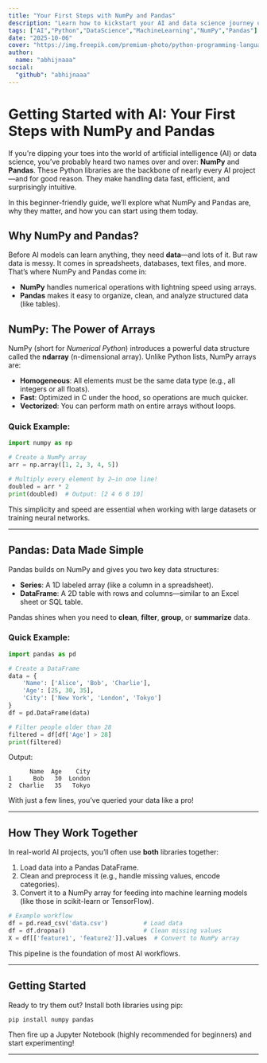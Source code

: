 ```yaml
---
title: "Your First Steps with NumPy and Pandas"
description: "Learn how to kickstart your AI and data science journey using two essential Python libraries — NumPy for fast numerical operations and Pandas for effortless data handling."
tags: ["AI","Python","DataScience","MachineLearning","NumPy","Pandas"]
date: "2025-10-06"
cover: "https://img.freepik.com/premium-photo/python-programming-languageman-using-laptop-computer-with-python-programming-icon-virtual-screen-application-web-development-concept_1296497-827.jpg" # Optional
author: 
  name: "abhijnaaa"
social:
  "github": "abhijnaaa"
---
```


# Getting Started with AI: Your First Steps with NumPy and Pandas

If you're dipping your toes into the world of artificial intelligence (AI) or data science, you’ve probably heard two names over and over: **NumPy** and **Pandas**. These Python libraries are the backbone of nearly every AI project—and for good reason. They make handling data fast, efficient, and surprisingly intuitive.

In this beginner-friendly guide, we’ll explore what NumPy and Pandas are, why they matter, and how you can start using them today.


## Why NumPy and Pandas?

Before AI models can learn anything, they need **data**—and lots of it. But raw data is messy. It comes in spreadsheets, databases, text files, and more. That’s where NumPy and Pandas come in:

- **NumPy** handles numerical operations with lightning speed using arrays.
- **Pandas** makes it easy to organize, clean, and analyze structured data (like tables).

## NumPy: The Power of Arrays

NumPy (short for *Numerical Python*) introduces a powerful data structure called the **ndarray** (n-dimensional array). Unlike Python lists, NumPy arrays are:

- **Homogeneous**: All elements must be the same data type (e.g., all integers or all floats).
- **Fast**: Optimized in C under the hood, so operations are much quicker.
- **Vectorized**: You can perform math on entire arrays without loops.

### Quick Example:

```python
import numpy as np

# Create a NumPy array
arr = np.array([1, 2, 3, 4, 5])

# Multiply every element by 2—in one line!
doubled = arr * 2
print(doubled)  # Output: [2 4 6 8 10]
```

This simplicity and speed are essential when working with large datasets or training neural networks.

---

## Pandas: Data Made Simple

Pandas builds on NumPy and gives you two key data structures:

- **Series**: A 1D labeled array (like a column in a spreadsheet).
- **DataFrame**: A 2D table with rows and columns—similar to an Excel sheet or SQL table.

Pandas shines when you need to **clean**, **filter**, **group**, or **summarize** data.

### Quick Example:

```python
import pandas as pd

# Create a DataFrame
data = {
    'Name': ['Alice', 'Bob', 'Charlie'],
    'Age': [25, 30, 35],
    'City': ['New York', 'London', 'Tokyo']
}
df = pd.DataFrame(data)

# Filter people older than 28
filtered = df[df['Age'] > 28]
print(filtered)
```

Output:
```
      Name  Age    City
1      Bob   30  London
2  Charlie   35   Tokyo
```

With just a few lines, you’ve queried your data like a pro!

---

## How They Work Together

In real-world AI projects, you’ll often use **both** libraries together:

1. Load data into a Pandas DataFrame.
2. Clean and preprocess it (e.g., handle missing values, encode categories).
3. Convert it to a NumPy array for feeding into machine learning models (like those in scikit-learn or TensorFlow).

```python
# Example workflow
df = pd.read_csv('data.csv')          # Load data
df = df.dropna()                      # Clean missing values
X = df[['feature1', 'feature2']].values  # Convert to NumPy array
```

This pipeline is the foundation of most AI workflows.

---

## Getting Started

Ready to try them out? Install both libraries using pip:

```bash
pip install numpy pandas
```

Then fire up a Jupyter Notebook (highly recommended for beginners) and start experimenting!

---
